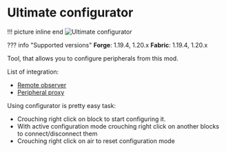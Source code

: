 # Ultimate configurator

!!! picture inline end
    ![Ultimate configurator](ultimate_configurator.png)

??? info "Supported versions"
    **Forge**: 1.19.4, 1.20.x
    **Fabric**: 1.19.4, 1.20.x

Tool, that allows you to configure peripherals from this mod.

List of integration:
- [Remote observer](remote_observer.md)
- [Peripheral proxy](peripheral_proxy.md)

Using configurator is pretty easy task:

- Crouching right click on block to start configuring it.
- With active configuration mode crouching right click on another blocks to connect/disconnect them
- Crouching right click on air to reset configuration mode
